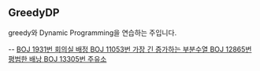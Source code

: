 ## GreedyDP
greedy와 Dynamic Programming을 연습하는 주입니다.

--
<a href="https://www.acmicpc.net/problem/1931"> BOJ 1931번 회의실 배정 </a>
<a href="https://www.acmicpc.net/problem/11053"> BOJ 11053번 가장 긴 증가하는 부분수열 </a>
<a href="https://www.acmicpc.net/problem/12865"> BOJ 12865번 평범한 배낭 </a>
<a href="https://www.acmicpc.net/problem/13305"> BOJ 13305번 주유소 </a>

